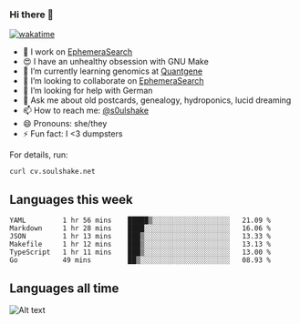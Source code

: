 ### Hi there 👋

[![wakatime](https://wakatime.com/badge/user/08339702-a231-40c4-8838-d449bd2ff951.svg)](https://wakatime.com/@08339702-a231-40c4-8838-d449bd2ff951)

<!--
**soulshake/soulshake** is a ✨ _special_ ✨ repository because its `README.md` (this file) appears on your GitHub profile.

Here are some ideas to get you started:

- 🔭 I’m currently working on ...
- 🌱 I’m currently learning ...
- 👯 I’m looking to collaborate on ...
- 🤔 I’m looking for help with ...
- 💬 Ask me about ...
- 📫 How to reach me: ...
- 😄 Pronouns: ...
- ⚡ Fun fact: ...
-->


- 🔭 I work on [EphemeraSearch](https://www.ephemerasearch.com/)
- 😍 I have an unhealthy obsession with GNU Make
- :dna: I’m currently learning genomics at [Quantgene](https://www.quantgene.com/)
- 👯 I’m looking to collaborate on [EphemeraSearch](https://www.ephemerasearch.com/)
- 🤔 I’m looking for help with German
- 💬 Ask me about old postcards, genealogy, hydroponics, lucid dreaming
- 📫 How to reach me: [@s0ulshake](https://twitter.com/soulshake)
- 😄 Pronouns: she/they
- ⚡ Fun fact: I <3 dumpsters

For details, run:

```
curl cv.soulshake.net
```

## Languages this week

<!--START_SECTION:waka-->

```text
YAML         1 hr 56 mins    █████▒░░░░░░░░░░░░░░░░░░░   21.09 %
Markdown     1 hr 28 mins    ████░░░░░░░░░░░░░░░░░░░░░   16.06 %
JSON         1 hr 13 mins    ███▒░░░░░░░░░░░░░░░░░░░░░   13.33 %
Makefile     1 hr 12 mins    ███▒░░░░░░░░░░░░░░░░░░░░░   13.13 %
TypeScript   1 hr 11 mins    ███▒░░░░░░░░░░░░░░░░░░░░░   13.00 %
Go           49 mins         ██▒░░░░░░░░░░░░░░░░░░░░░░   08.93 %
```

<!--END_SECTION:waka-->

## Languages all time
![Alt text](https://wakatime.com/share/@aj/6aa10b67-a5e9-4fb1-acaf-8692f4385172.svg)

